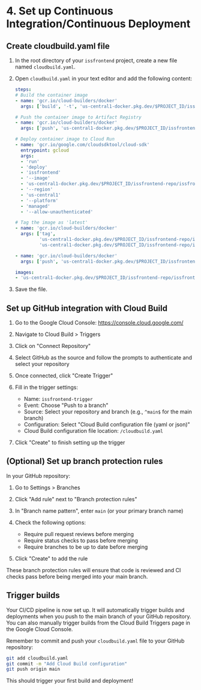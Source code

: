 # 4. Set up Continuous Integration/Continuous Deployment

## Create cloudbuild.yaml file

1. In the root directory of your `issfrontend` project, create a new file named `cloudbuild.yaml`.

2. Open `cloudbuild.yaml` in your text editor and add the following content:

   ```yaml
   steps:
   # Build the container image
   - name: 'gcr.io/cloud-builders/docker'
     args: ['build', '-t', 'us-central1-docker.pkg.dev/$PROJECT_ID/issfrontend-repo/issfrontend:$COMMIT_SHA', '.']

   # Push the container image to Artifact Registry
   - name: 'gcr.io/cloud-builders/docker'
     args: ['push', 'us-central1-docker.pkg.dev/$PROJECT_ID/issfrontend-repo/issfrontend:$COMMIT_SHA']

   # Deploy container image to Cloud Run
   - name: 'gcr.io/google.com/cloudsdktool/cloud-sdk'
     entrypoint: gcloud
     args:
     - 'run'
     - 'deploy'
     - 'issfrontend'
     - '--image'
     - 'us-central1-docker.pkg.dev/$PROJECT_ID/issfrontend-repo/issfrontend:$COMMIT_SHA'
     - '--region'
     - 'us-central1'
     - '--platform'
     - 'managed'
     - '--allow-unauthenticated'

   # Tag the image as 'latest'
   - name: 'gcr.io/cloud-builders/docker'
     args: ['tag', 
            'us-central1-docker.pkg.dev/$PROJECT_ID/issfrontend-repo/issfrontend:$COMMIT_SHA',
            'us-central1-docker.pkg.dev/$PROJECT_ID/issfrontend-repo/issfrontend:latest']

   - name: 'gcr.io/cloud-builders/docker'
     args: ['push', 'us-central1-docker.pkg.dev/$PROJECT_ID/issfrontend-repo/issfrontend:latest']

   images:
   - 'us-central1-docker.pkg.dev/$PROJECT_ID/issfrontend-repo/issfrontend'
   ```

3. Save the file.

## Set up GitHub integration with Cloud Build

1. Go to the Google Cloud Console: https://console.cloud.google.com/

2. Navigate to Cloud Build > Triggers

3. Click on "Connect Repository"

4. Select GitHub as the source and follow the prompts to authenticate and select your repository

5. Once connected, click "Create Trigger"

6. Fill in the trigger settings:
   - Name: `issfrontend-trigger`
   - Event: Choose "Push to a branch"
   - Source: Select your repository and branch (e.g., `^main$` for the main branch)
   - Configuration: Select "Cloud Build configuration file (yaml or json)"
   - Cloud Build configuration file location: `/cloudbuild.yaml`

7. Click "Create" to finish setting up the trigger

## (Optional) Set up branch protection rules

In your GitHub repository:

1. Go to Settings > Branches

2. Click "Add rule" next to "Branch protection rules"

3. In "Branch name pattern", enter `main` (or your primary branch name)

4. Check the following options:
   - Require pull request reviews before merging
   - Require status checks to pass before merging
   - Require branches to be up to date before merging

5. Click "Create" to add the rule

These branch protection rules will ensure that code is reviewed and CI checks pass before being merged into your main branch.

## Trigger builds

Your CI/CD pipeline is now set up. It will automatically trigger builds and deployments when you push to the main branch of your GitHub repository. You can also manually trigger builds from the Cloud Build Triggers page in the Google Cloud Console.

Remember to commit and push your `cloudbuild.yaml` file to your GitHub repository:

```bash
git add cloudbuild.yaml
git commit -m "Add Cloud Build configuration"
git push origin main
```

This should trigger your first build and deployment!
